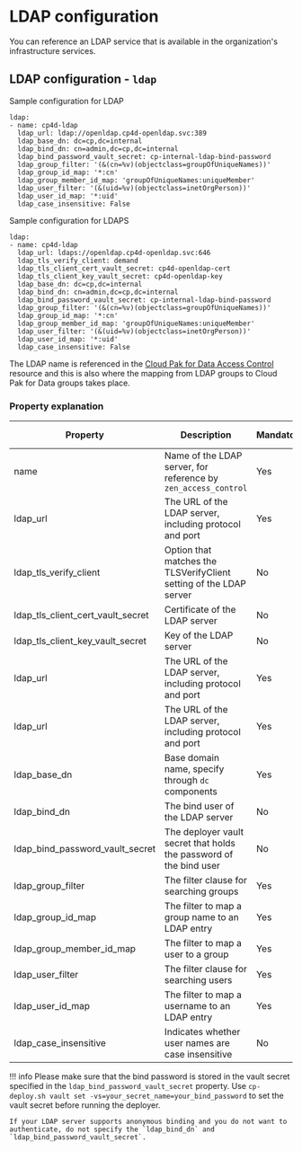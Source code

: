 # LDAP configuration

You can reference an LDAP service that is available in the organization's infrastructure services.

## LDAP configuration - `ldap`

Sample configuration for LDAP
```
ldap:
- name: cp4d-ldap
  ldap_url: ldap://openldap.cp4d-openldap.svc:389
  ldap_base_dn: dc=cp,dc=internal
  ldap_bind_dn: cn=admin,dc=cp,dc=internal
  ldap_bind_password_vault_secret: cp-internal-ldap-bind-password
  ldap_group_filter: '(&(cn=%v)(objectclass=groupOfUniqueNames))'
  ldap_group_id_map: '*:cn'
  ldap_group_member_id_map: 'groupOfUniqueNames:uniqueMember'
  ldap_user_filter: '(&(uid=%v)(objectclass=inetOrgPerson))'
  ldap_user_id_map: '*:uid'
  ldap_case_insensitive: False
```

Sample configuration for LDAPS
```
ldap:
- name: cp4d-ldap
  ldap_url: ldaps://openldap.cp4d-openldap.svc:646
  ldap_tls_verify_client: demand
  ldap_tls_client_cert_vault_secret: cp4d-openldap-cert
  ldap_tls_client_key_vault_secret: cp4d-openldap-key
  ldap_base_dn: dc=cp,dc=internal
  ldap_bind_dn: cn=admin,dc=cp,dc=internal
  ldap_bind_password_vault_secret: cp-internal-ldap-bind-password
  ldap_group_filter: '(&(cn=%v)(objectclass=groupOfUniqueNames))'
  ldap_group_id_map: '*:cn'
  ldap_group_member_id_map: 'groupOfUniqueNames:uniqueMember'
  ldap_user_filter: '(&(uid=%v)(objectclass=inetOrgPerson))'
  ldap_user_id_map: '*:uid'
  ldap_case_insensitive: False
```


The LDAP name is referenced in the [Cloud Pak for Data Access Control](./cp4d-access-control.md#cloud-pak-for-data-access-control) resource and this is also where the mapping from LDAP groups to Cloud Pak for Data groups takes place. 

### Property explanation
| Property                | Description                                                                | Mandatory | Allowed values |
| ----------------------- | -------------------------------------------------------------------------- | --------- | -------------- |
| name                    | Name of the LDAP server, for reference by `zen_access_control`             | Yes       |                |
| ldap_url                | The URL of the LDAP server, including protocol and port                    | Yes       |                |
| ldap_tls_verify_client  | Option that matches the TLSVerifyClient setting of the LDAP server         | No        | try, demand    |
| ldap_tls_client_cert_vault_secret | Certificate of the LDAP server                                   | No        |                |
| ldap_tls_client_key_vault_secret | Key of the LDAP server                                            | No        |                |
| ldap_url                | The URL of the LDAP server, including protocol and port                    | Yes       |                |
| ldap_url                | The URL of the LDAP server, including protocol and port                    | Yes       |                |
| ldap_base_dn            | Base domain name, specify through `dc` components                          | Yes       |                |
| ldap_bind_dn            | The bind user of the LDAP server                                           | No        |                |
| ldap_bind_password_vault_secret | The deployer vault secret that holds the password of the bind user | No        |                |
| ldap_group_filter       | The filter clause for searching groups                                     | Yes       |                |
| ldap_group_id_map       | The filter to map a group name to an LDAP entry                            | Yes       |                |
| ldap_group_member_id_map | The filter to map a user to a group                                       | Yes       |                |
| ldap_user_filter        | The filter clause for searching users                                      | Yes       |                |
| ldap_user_id_map        | The filter to map a username to an LDAP entry                              | Yes       |                |
| ldap_case_insensitive   | Indicates whether user names are case insensitive                          | No        | False (default), True |

!!! info
    Please make sure that the bind password is stored in the vault secret specified in the `ldap_bind_password_vault_secret` property. Use `cp-deploy.sh vault set -vs=your_secret_name=your_bind_password` to set the vault secret before running the deployer. 
    
    If your LDAP server supports anonymous binding and you do not want to authenticate, do not specify the `ldap_bind_dn` and `ldap_bind_password_vault_secret`.